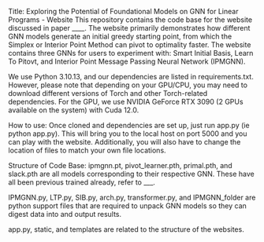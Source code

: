 Title: Exploring the Potential of Foundational Models on GNN for Linear Programs - Website
This repository contains the code base for the website discussed in paper ____. The website primarily demonstrates how different GNN models generate an initial greedy starting point, from which the Simplex or Interior Point Method can pivot to optimality faster. The website contains three GNNs for users to experiment with: Smart Initial Basis, Learn To Pitovt, and Interior Point Message Passing Neural Network (IPMGNN).

We use Python 3.10.13, and our dependencies are listed in requirements.txt. However, please note that depending on your GPU/CPU, you may need to download different versions of Torch and other Torch-related dependencies. For the GPU, we use NVIDIA GeForce RTX 3090 (2 GPUs available on the system) with Cuda 12.0. 

How to use: 
Once cloned and dependencies are set up, just run app.py (ie python app.py). This will bring you to the local host on port 5000 and you can play with the website. Additionally, you will also have to change the location of files to match your own file locations.

Structure of Code Base:
ipmgnn.pt, pivot_learner.pth, primal.pth, and slack.pth are all models corresponding to their respective GNN. These have all been previous trained already, refer to ___. 

IPMGNN.py, LTP.py, SIB.py, arch.py, transformer.py, and IPMGNN_folder are python support files that are required to unpack GNN models so they can digest data into and output results.

app.py, static, and templates are related to the structure of the websites. 
